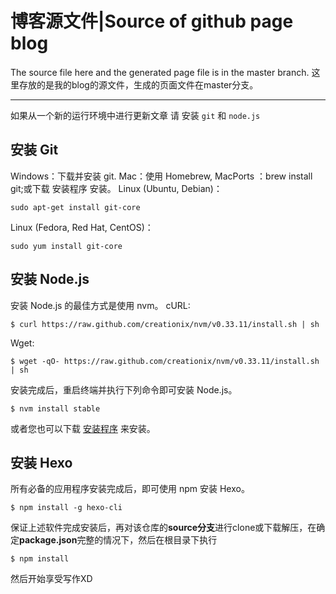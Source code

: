 # 博客源文件|Source of github page blog

The source file here and the generated page file is in the master branch.
这里存放的是我的blog的源文件，生成的页面文件在master分支。


****
如果从一个新的运行环境中进行更新文章 请 安装 `git` 和 `node.js` 

## 安装 Git
Windows：下载并安装 git.
Mac：使用 Homebrew, MacPorts ：brew install git;或下载 安装程序 安装。
Linux (Ubuntu, Debian)：
```shell
sudo apt-get install git-core
```
Linux (Fedora, Red Hat, CentOS)：
```shell
sudo yum install git-core
```


## 安装 Node.js
安装 Node.js 的最佳方式是使用 nvm。
cURL:
```shell
$ curl https://raw.github.com/creationix/nvm/v0.33.11/install.sh | sh
```
Wget:
```shell
$ wget -qO- https://raw.github.com/creationix/nvm/v0.33.11/install.sh | sh
```
安装完成后，重启终端并执行下列命令即可安装 Node.js。
```shell
$ nvm install stable
```
或者您也可以下载 [安装程序](https://nodejs.org/en/) 来安装。


## 安装 Hexo
所有必备的应用程序安装完成后，即可使用 npm 安装 Hexo。
```shell
$ npm install -g hexo-cli
```

保证上述软件完成安装后，再对该仓库的**source分支**进行clone或下载解压，在确定**package.json**完整的情况下，然后在根目录下执行

```shell
$ npm install
```
然后开始享受写作XD
